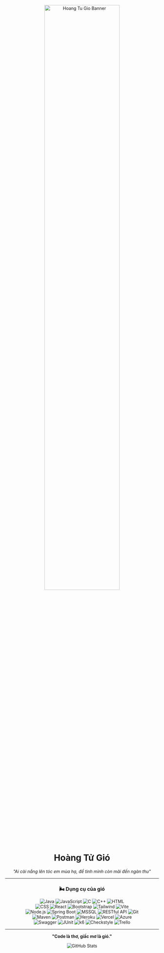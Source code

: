 <div align="center">
  <img src="https://blogger.googleusercontent.com/img/b/R29vZ2xl/AVvXsEgNmXTKoNQXsxcy5qD5uT0q_G98aTJ5SvT5j4dszQTHp-NUdohhtQHM176Jn3ApuJZ2NWLyRDyqWC5eu2pDkgwmIRfvoGASIPvvG8qm6aILR0Eyu4lr35HxoGJbGgGkyal6B4VfsnN6zmp8tljVbwCDS6Ah948_wBJLhsSQuPQ2r_DI7uBlDoxdHffnPHQ/s1600/purple-sunset-deer-mountain-scene.jpg" alt="Hoang Tu Gio Banner" width="70%">
  <h1>Hoàng Tử Gió</h1>
  <p><em>"Ai cài nắng lên tóc em mùa hạ, để tình mình còn mãi đến ngàn thu"</em></p>
</div>

---

<div align="center">
  <h3>🌬️ Dụng cụ của gió</h3>
  <!-- Hàng 1 -->
  <img src="https://img.shields.io/badge/Java-ED8B00?style=for-the-badge&labelColor=ED8B00&logo=java&logoColor=white" alt="Java">
  <img src="https://img.shields.io/badge/JavaScript-F7DF1E?style=for-the-badge&labelColor=F7DF1E&logo=javascript&logoColor=black" alt="JavaScript">
  <img src="https://img.shields.io/badge/C-00599C?style=for-the-badge&labelColor=00599C&logo=c&logoColor=white" alt="C">
  <img src="https://img.shields.io/badge/C++-00599C?style=for-the-badge&labelColor=00599C&logo=c%2B%2B&logoColor=white" alt="C++">
  <img src="https://img.shields.io/badge/HTML5-E34F26?style=for-the-badge&labelColor=E34F26&logo=html5&logoColor=white" alt="HTML">
  <br>
  <!-- Hàng 2 -->
  <img src="https://img.shields.io/badge/CSS3-1572B6?style=for-the-badge&labelColor=1572B6&logo=css3&logoColor=white" alt="CSS">
  <img src="https://img.shields.io/badge/React-61DAFB?style=for-the-badge&labelColor=61DAFB&logo=react&logoColor=black" alt="React">
  <img src="https://img.shields.io/badge/Bootstrap-7952B3?style=for-the-badge&labelColor=7952B3&logo=bootstrap&logoColor=white" alt="Bootstrap">
  <img src="https://img.shields.io/badge/Tailwind_CSS-38B2AC?style=for-the-badge&labelColor=38B2AC&logo=tailwind-css&logoColor=white" alt="Tailwind">
  <img src="https://img.shields.io/badge/Vite-646CFF?style=for-the-badge&labelColor=646CFF&logo=vite&logoColor=white" alt="Vite">
  <br>
  <!-- Hàng 3 -->
  <img src="https://img.shields.io/badge/Node.js-339933?style=for-the-badge&labelColor=339933&logo=nodedotjs&logoColor=white" alt="Node.js">
  <img src="https://img.shields.io/badge/Spring_Boot-6DB33F?style=for-the-badge&labelColor=6DB33F&logo=spring-boot&logoColor=white" alt="Spring Boot">
  <img src="https://img.shields.io/badge/MSSQL-CC2927?style=for-the-badge&labelColor=CC2927&logo=microsoft-sql-server&logoColor=white" alt="MSSQL">
  <img src="https://img.shields.io/badge/RESTful_API-000000?style=for-the-badge&labelColor=000000&logo=rest-api&logoColor=white" alt="RESTful API">
  <img src="https://img.shields.io/badge/Git-F05032?style=for-the-badge&labelColor=F05032&logo=git&logoColor=white" alt="Git">
  <br>
  <!-- Hàng 4 -->
  <img src="https://img.shields.io/badge/Maven-C71A36?style=for-the-badge&labelColor=C71A36&logo=apache-maven&logoColor=white" alt="Maven">
  <img src="https://img.shields.io/badge/Postman-FF6C37?style=for-the-badge&labelColor=FF6C37&logo=postman&logoColor=white" alt="Postman">
  <img src="https://img.shields.io/badge/Heroku-430098?style=for-the-badge&labelColor=430098&logo=heroku&logoColor=white" alt="Heroku">
  <img src="https://img.shields.io/badge/Vercel-000000?style=for-the-badge&labelColor=000000&logo=vercel&logoColor=white" alt="Vercel">
  <img src="https://img.shields.io/badge/Azure-0078D4?style=for-the-badge&labelColor=0078D4&logo=microsoft-azure&logoColor=white" alt="Azure">
  <br>
  <!-- Hàng 5 -->
  <img src="https://img.shields.io/badge/Swagger-85EA2D?style=for-the-badge&labelColor=85EA2D&logo=swagger&logoColor=white" alt="Swagger">
  <img src="https://img.shields.io/badge/JUnit-25A162?style=for-the-badge&labelColor=25A162&logo=junit5&logoColor=white" alt="JUnit">
  <img src="https://img.shields.io/badge/k6-7D64FF?style=for-the-badge&labelColor=7D64FF&logo=k6&logoColor=white" alt="k6">
  <img src="https://img.shields.io/badge/Checkstyle-000000?style=for-the-badge&labelColor=000000&logo=checkstyle&logoColor=white" alt="Checkstyle">
  <img src="https://img.shields.io/badge/Trello-0079BF?style=for-the-badge&labelColor=0079BF&logo=trello&logoColor=white" alt="Trello">
</div>

---

<div align="center">
  <p><strong>"Code là thơ, giấc mơ là gió."</strong></p>
  <img src="https://github-readme-stats.vercel.app/api?username=Kdz198&show_icons=true&theme=transparent&hide_border=true" alt="GitHub Stats">
</div>
